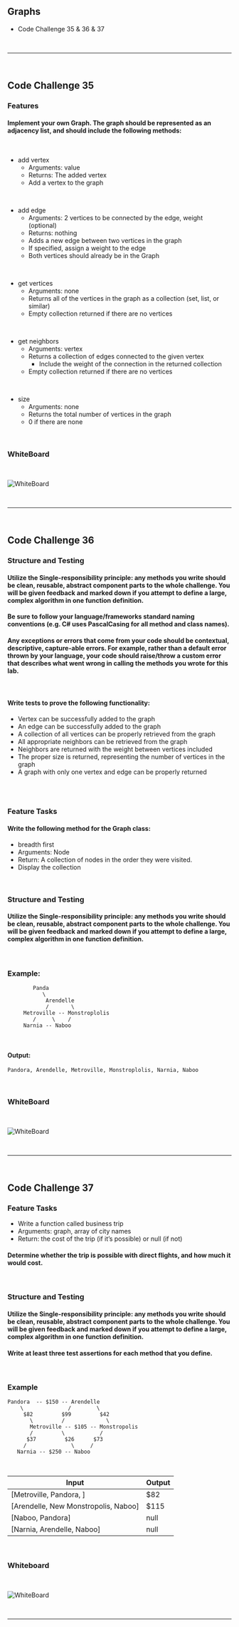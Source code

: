 ## Graphs
- Code Challenge 35 & 36 & 37

<br>

---
<br>

## Code Challenge 35

### Features

#### Implement your own Graph. The graph should be represented as an adjacency list, and should include the following methods:
<br>

- add vertex
    - Arguments: value
    - Returns: The added vertex
    - Add a vertex to the graph

<br>

- add edge
    - Arguments: 2 vertices to be connected by the edge, weight (optional)
    - Returns: nothing
    - Adds a new edge between two vertices in the graph
    - If specified, assign a weight to the edge
    - Both vertices should already be in the Graph

<br>

- get vertices
    - Arguments: none
    - Returns all of the vertices in the graph as a collection (set, list, or similar)
    - Empty collection returned if there are no vertices

<br>

- get neighbors
    - Arguments: vertex
    - Returns a collection of edges connected to the given vertex
        - Include the weight of the connection in the returned collection
    - Empty collection returned if there are no vertices

<br>

- size
    - Arguments: none
    - Returns the total number of vertices in the graph
    - 0 if there are none

<br>

### WhiteBoard
<br>

![WhiteBoard](./Assets/graphsWhiteBoard.png)

<br>

---
<br>

## Code Challenge 36
### Structure and Testing

#### Utilize the Single-responsibility principle: any methods you write should be clean, reusable, abstract component parts to the whole challenge. You will be given feedback and marked down if you attempt to define a large, complex algorithm in one function definition.

#### Be sure to follow your language/frameworks standard naming conventions (e.g. C# uses PascalCasing for all method and class names).

#### Any exceptions or errors that come from your code should be contextual, descriptive, capture-able errors. For example, rather than a default error thrown by your language, your code should raise/throw a custom error that describes what went wrong in calling the methods you wrote for this lab.
<br>

#### Write tests to prove the following functionality:
- Vertex can be successfully added to the graph
- An edge can be successfully added to the graph
- A collection of all vertices can be properly retrieved from the graph
- All appropriate neighbors can be retrieved from the graph
- Neighbors are returned with the weight between vertices included
- The proper size is returned, representing the number of vertices in the graph
- A graph with only one vertex and edge can be properly returned

<br>


<br>

### Feature Tasks
#### Write the following method for the Graph class:

- breadth first
- Arguments: Node
- Return: A collection of nodes in the order they were visited.
- Display the collection


<br>

### Structure and Testing
#### Utilize the Single-responsibility principle: any methods you write should be clean, reusable, abstract component parts to the whole challenge. You will be given feedback and marked down if you attempt to define a large, complex algorithm in one function definition.

<br>

### Example:
```
        Panda
           \ 
            Arendelle
            /       \ 
     Metroville -- Monstroplolis
        /     \    /
     Narnia -- Naboo
```
<br>

#### Output:
```
Pandora, Arendelle, Metroville, Monstroplolis, Narnia, Naboo
```
<br>


### WhiteBoard
<br>

![WhiteBoard](./Assets/graph_breadthFirstWhiteBoard.png)

<br>

---
<br>

## Code Challenge 37

### Feature Tasks
- Write a function called business trip
- Arguments: graph, array of city names
- Return: the cost of the trip (if it’s possible) or null (if not)
#### Determine whether the trip is possible with direct flights, and how much it would cost.

<br>

### Structure and Testing
#### Utilize the Single-responsibility principle: any methods you write should be clean, reusable, abstract component parts to the whole challenge. You will be given feedback and marked down if you attempt to define a large, complex algorithm in one function definition.

#### Write at least three test assertions for each method that you define.

<br>

### Example
```
Pandora  -- $150 -- Arendelle
    \              /        \
     $82         $99         $42
       \         /             \
       Metroville -- $105 -- Monstropolis
       /         \           /
      $37         $26      $73
     /              \     /
   Narnia -- $250 -- Naboo
```
<br>

| Input	                             | Output |
| ---                                | ---    |
[Metroville, Pandora, ]	             | $82    |
[Arendelle, New Monstropolis, Naboo] | $115   |
[Naboo, Pandora]                     | null   |
[Narnia, Arendelle, Naboo]           | null   |

<br>

### Whiteboard
<br>

![WhiteBoard](./Assets/graph_businessTripWhiteBoard.png)

<br>

---
<br>